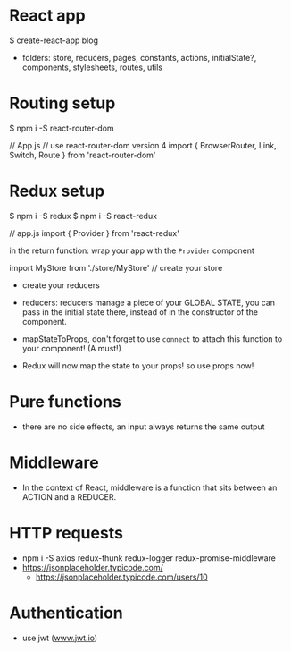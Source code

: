 # React app


$ create-react-app blog

- folders: store, reducers, pages, constants, actions, initialState?, components, stylesheets, routes, utils



# Routing setup

$ npm i -S react-router-dom

// App.js
// use react-router-dom version 4
import { BrowserRouter, Link, Switch, Route } from 'react-router-dom'




# Redux setup

$ npm i -S redux
$ npm i -S react-redux

// app.js
import { Provider } from 'react-redux'

in the return function: wrap your app with the `Provider` component

import MyStore from './store/MyStore' // create your store

<Provider store={MyStore}>
    <MyAppComponent />
</Provider>

- create your reducers

- reducers: reducers manage a piece of your GLOBAL STATE,
            you can pass in the initial state there, instead of in the constructor of the component.

- mapStateToProps, don't forget to use `connect` to attach this function to your component! (A must!)

- Redux will now map the state to your props! so use props now!



# Pure functions
- there are no side effects, an input always returns the same output

# Middleware
- In the context of React, middleware is a function that sits between an ACTION and a REDUCER.

# HTTP requests

- npm i -S axios redux-thunk redux-logger redux-promise-middleware
- https://jsonplaceholder.typicode.com/
    - https://jsonplaceholder.typicode.com/users/10




# Authentication

- use jwt  (www.jwt.io)
